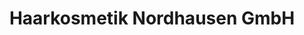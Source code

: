 ---
title: "Haarkosmetik Nordhausen GmbH"
url: /nordhausen/haarkosmetik-nordhausen-gmbh/
shop: Friseur
---